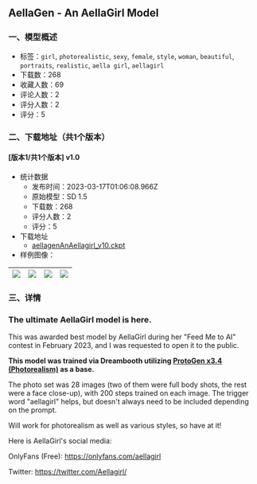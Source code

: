 ## AellaGen - An AellaGirl Model
### 一、模型概述

- 标签：`girl`, `photorealistic`, `sexy`, `female`, `style`, `woman`, `beautiful`, `portraits`, `realistic`, `aella girl`, `aellagirl`
- 下载数：268
- 收藏人数：69
- 评论人数：2
- 评分人数：2
- 评分：5

### 二、下载地址（共1个版本）

#### [版本1/共1个版本] v1.0

- 统计数据
  - 发布时间：2023-03-17T01:06:08.966Z
  - 原始模型：SD 1.5
  - 下载数：268
  - 评分人数：2
  - 评分：5
- 下载地址
  - [aellagenAnAellagirl_v10.ckpt](https://civitai.com/api/download/models/24183)
- 样例图像：

| <img src="https://image.civitai.com/xG1nkqKTMzGDvpLrqFT7WA/d646c66c-4763-4313-c7fe-b02407f40900/width=450/262782.jpeg" /> | <img src="https://image.civitai.com/xG1nkqKTMzGDvpLrqFT7WA/383babf8-f5b4-4fb6-0237-417c42566b00/width=450/262801.jpeg" /> | <img src="https://image.civitai.com/xG1nkqKTMzGDvpLrqFT7WA/0b769051-9f2f-4c8e-4f42-234da64cc800/width=450/262799.jpeg" /> | <img src="https://image.civitai.com/xG1nkqKTMzGDvpLrqFT7WA/58d204a5-0be0-4da0-c1e9-b6352ed65e00/width=450/262797.jpeg" /> |
| ---- | ---- | ---- | ---- |


### 三、详情
<h3>The ultimate AellaGirl model is here.</h3><p>This was awarded best model by AellaGirl during her "Feed Me to AI" contest in February 2023, and I was requested to open it to the public.</p><p><strong>This model was trained via Dreambooth utilizing </strong><a target="_blank" rel="ugc" href="https://civitai.com/models/3666/protogen-x34-photorealism-official-release"><strong>ProtoGen x3.4 (Photorealism)</strong></a><strong> as a base.</strong></p><p></p><p>The photo set was 28 images (two of them were full body shots, the rest were a face close-up), with 200 steps trained on each image. The trigger word "aellagirl" helps, but doesn't always need to be included depending on the prompt.</p><p>Will work for photorealism as well as various styles, so have at it!</p><p>Here is AellaGirl's social media:</p><p>OnlyFans (Free): <a target="_blank" rel="ugc" href="https://onlyfans.com/aellagirl">https://onlyfans.com/aellagirl</a></p><p>Twitter: <a target="_blank" rel="ugc" href="https://twitter.com/Aellagirl/">https://twitter.com/Aellagirl/</a></p>